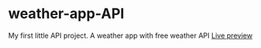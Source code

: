 # weather-app-API
My first little API project. A weather app with free weather API <a href="https://rawcdn.githack.com/FalkoKa/weather-app-API/72edf93fa41f6440fcd5cb7b37756ca2be295bfe/index.html">Live preview</a>
